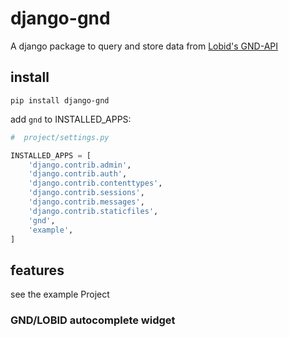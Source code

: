 # django-gnd

A django package to query and store data from [Lobid's GND-API](https://lobid.org/gnd)

## install

`pip install django-gnd`

add `gnd` to INSTALLED_APPS:

```python
#  project/settings.py

INSTALLED_APPS = [
    'django.contrib.admin',
    'django.contrib.auth',
    'django.contrib.contenttypes',
    'django.contrib.sessions',
    'django.contrib.messages',
    'django.contrib.staticfiles',
    'gnd',
    'example',
]
```

## features

see the example Project

### GND/LOBID autocomplete widget


